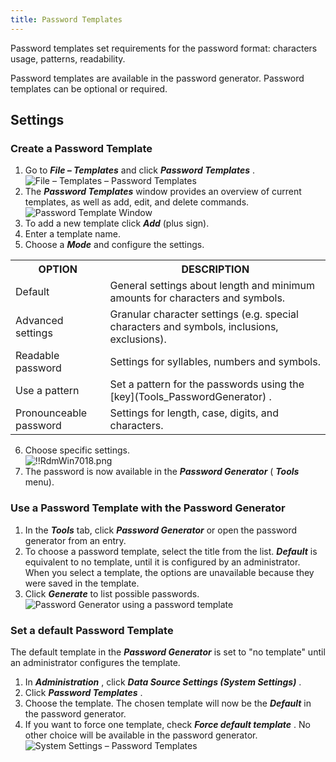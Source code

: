```yaml
---
title: Password Templates
---
```

Password templates set requirements for the password format: characters usage, patterns, readability.  

Password templates are available in the password generator. Password templates can be optional or required. 

## Settings 

### Create a Password Template 

1. Go to ***File – Templates*** and click ***Password Templates*** .  
![File – Templates – Password Templates](/img/en/rdm/windows/RdmWin7016.png) 
1. The   ***Password Templates*** window provides an overview of current templates, as well as add, edit, and delete commands.  
![Password Template Window](/img/en/rdm/windows/RdmWin7017.png) 
1. To add a new template click ***Add*** (plus sign). 
1. Enter a template name. 
1. Choose a   ***Mode*** and configure the settings. 

<table>
	<tr>
		<th>
OPTION 
		</th>
		<th>
DESCRIPTION 
		</th>
	</tr>
	<tr>
		<td>
Default 
		</td>
		<td>
General settings about length and minimum amounts for characters and symbols. 
		</td>
	</tr>
	<tr>
		<td>
Advanced settings 
		</td>
		<td>
Granular character settings (e.g. special characters and symbols, inclusions, exclusions). 
		</td>
	</tr>
	<tr>
		<td>
Readable password 
		</td>
		<td>
Settings for syllables, numbers and symbols. 
		</td>
	</tr>
	<tr>
		<td>
Use a pattern 
		</td>
		<td>
Set a pattern for the passwords using the [key](Tools_PasswordGenerator) . 
		</td>
	</tr>
	<tr>
		<td>
Pronounceable password 
		</td>
		<td>
Settings for length, case, digits, and characters. 
		</td>
	</tr>
</table>

6. Choose specific settings.  
![!!RdmWin7018.png](/img/en/rdm/windows/RdmWin7018.png) 
1. The password is now available in the ***Password Generator*** ( ***Tools*** menu). 

### Use a Password Template with the Password Generator 

1. In the ***Tools*** tab, click   ***Password Generator*** or open the password generator from an entry. 
1. To choose a password template, select the title from the list. ***Default*** is equivalent to no template, until it is configured by an administrator. When you select a template, the options are unavailable because they were saved in the template. 
1. Click ***Generate*** to list possible passwords.  
![Password Generator using a password template](/img/en/rdm/windows/RdmWin7019.png) 

### Set a default Password Template 

The default template in the ***Password Generator*** is set to "no template" until an administrator configures the template.  

1. In ***Administration*** , click   ***Data Source Settings (System Settings)*** . 
1. Click   ***Password Templates*** . 
1. Choose the template. The chosen template will now be the   ***Default*** in the password generator. 
1. If you want to force one template, check ***Force default template*** . No other choice will be available in the password generator. 
![System Settings – Password Templates](/img/en/rdm/windows/RdmWin7020.png) 
